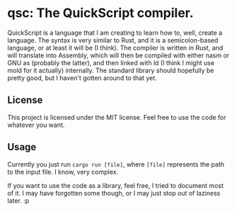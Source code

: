 # qsc: The QuickScript compiler.

QuickScript is a language that I am creating to learn how to, well, create a language.
The syntax is very similar to Rust, and it is a semicolon-based language, or at least it will be (I think). The compiler is written in Rust, and will translate into Assembly, which will then be compiled with either nasm or GNU as (probably the latter), and then linked with ld (I think I might use mold for it actually) internally. The standard library should hopefully be pretty good, but I haven't gotten around to that yet.

## License

This project is licensed under the MIT license. Feel free to use the code for whatever you want.

## Usage

Currently you just run `cargo run [file]`, where `[file]` represents the path to the input file. I know, very complex.

If you want to use the code as a library, feel free, I tried to document most of it. I may have forgotten some though, or I may just stop out of laziness later. :p
